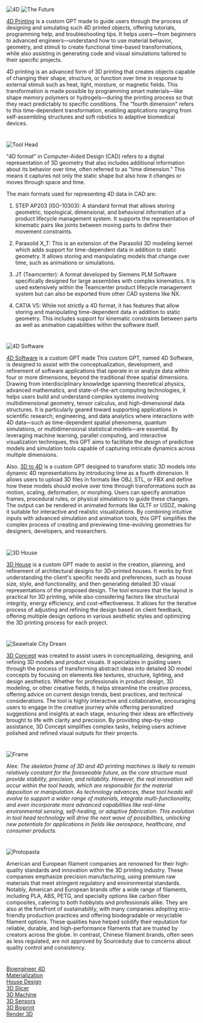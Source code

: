 ![4D](https://github.com/user-attachments/assets/df57a63f-d5b8-4955-acb4-8111a45c91df)
![The Future](https://github.com/user-attachments/assets/05a2dd44-9e6d-4fe8-9bbb-5cd6cb868d82)

[4D Printing](https://chatgpt.com/g/g-5WHJLDb5U-4d-printing) is a custom GPT made to guide users through the process of designing and simulating such 4D printed objects, offering tutorials, programming help, and troubleshooting tips. It helps users—from beginners to advanced engineers—understand how to use material behavior, geometry, and stimuli to create functional time-based transformations, while also assisting in generating code and visual simulations tailored to their specific projects.

4D printing is an advanced form of 3D printing that creates objects capable of changing their shape, structure, or function over time in response to external stimuli such as heat, light, moisture, or magnetic fields. This transformation is made possible by programming smart materials—like shape memory polymers or hydrogels—during the printing process so that they react predictably to specific conditions. The "fourth dimension" refers to this time-dependent transformation, enabling applications ranging from self-assembling structures and soft robotics to adaptive biomedical devices.

#

![Tool Head](https://github.com/user-attachments/assets/0a78b9fe-f5a8-48d3-bf5b-cea0e2354c85)

"4D format" in Computer-Aided Design (CAD) refers to a digital representation of 3D geometry that also includes additional information about its behavior over time, often referred to as "time dimension." This means it captures not only the static shape but also how it changes or moves through space and time.

The main formats used for representing 4D data in CAD are:

1. STEP AP203 (ISO-10303): A standard format that allows storing geometric, topological, dimensional, and behavioral information of a product lifecycle management system. It supports the representation of kinematic pairs like joints between moving parts to define their movement constraints.

2. Parasolid X_T: This is an extension of the Parasolid 3D modeling kernel which adds support for time-dependent data in addition to static geometry. It allows storing and manipulating models that change over time, such as animations or simulations.

3. JT (Teamcenter): A format developed by Siemens PLM Software specifically designed for large assemblies with complex kinematics. It is used extensively within the Teamcenter product lifecycle management system but can also be exported from other CAD systems like NX.

4. CATIA V5: While not strictly a 4D format, it has features that allow storing and manipulating time-dependent data in addition to static geometry. This includes support for kinematic constraints between parts as well as animation capabilities within the software itself.

#

![4D Software](https://github.com/user-attachments/assets/cccdbb7d-f489-4cd7-86ef-f1debca4d4c8)

[4D Software](https://chatgpt.com/g/g-68600f0c2fc88191845ec4733f76a5d8-4d-software) is a custom GPT made This custom GPT, named 4D Software, is designed to assist with the conceptualization, development, and refinement of software applications that operate in or analyze data within four or more dimensions, beyond the traditional three spatial dimensions. Drawing from interdisciplinary knowledge spanning theoretical physics, advanced mathematics, and state-of-the-art computing technologies, it helps users build and understand complex systems involving multidimensional geometry, tensor calculus, and high-dimensional data structures. It is particularly geared toward supporting applications in scientific research, engineering, and data analytics where interactions with 4D data—such as time-dependent spatial phenomena, quantum simulations, or multidimensional statistical models—are essential. By leveraging machine learning, parallel computing, and interactive visualization techniques, this GPT aims to facilitate the design of predictive models and simulation tools capable of capturing intricate dynamics across multiple dimensions.

Also. [3D to 4D](https://chatgpt.com/g/g-6780e2acd4c481919d8e8c26a4ef22ed-3d-to-4d) is a custom GPT designed to transform static 3D models into dynamic 4D representations by introducing time as a fourth dimension. It allows users to upload 3D files in formats like OBJ, STL, or FBX and define how these models should evolve over time through transformations such as motion, scaling, deformation, or morphing. Users can specify animation frames, procedural rules, or physical simulations to guide these changes. The output can be rendered in animated formats like GLTF or USDZ, making it suitable for interactive and realistic visualizations. By combining intuitive inputs with advanced simulation and animation tools, this GPT simplifies the complex process of creating and previewing time-evolving geometries for designers, developers, and researchers.

#

![3D House](https://github.com/user-attachments/assets/ce2810c9-39bf-48af-b54c-5841caad9731)

[3D House](https://chatgpt.com/g/g-6869ab5766388191bd58fcaab80ca8cb-3d-house) is a custom GPT made to assist in the creation, planning, and refinement of architectural designs for 3D-printed houses. It works by first understanding the client's specific needs and preferences, such as house size, style, and functionality, and then generating detailed 3D visual representations of the proposed design. The tool ensures that the layout is practical for 3D printing, while also considering factors like structural integrity, energy efficiency, and cost-effectiveness. It allows for the iterative process of adjusting and refining the design based on client feedback, offering multiple design options in various aesthetic styles and optimizing the 3D printing process for each project.

#

![Seawhale City Dream](https://github.com/user-attachments/assets/58a768d8-488a-427f-9ce5-ce7b722a501b)

[3D Concept](https://chatgpt.com/g/g-JAsawu1Lv-3d-concept) was created to assist users in conceptualizing, designing, and refining 3D models and product visuals. It specializes in guiding users through the process of transforming abstract ideas into detailed 3D model concepts by focusing on elements like textures, structure, lighting, and design aesthetics. Whether for professionals in product design, 3D modeling, or other creative fields, it helps streamline the creative process, offering advice on current design trends, best practices, and technical considerations. The tool is highly interactive and collaborative, encouraging users to engage in the creative journey while offering personalized suggestions and insights at each stage, ensuring their ideas are effectively brought to life with clarity and precision. By providing step-by-step assistance, 3D Concept simplifies complex tasks, helping users achieve polished and refined visual outputs for their projects.

#

![Frame](https://github.com/user-attachments/assets/741475bf-0084-4e7e-8b28-08fcd0a8dcf4)

Alex: _The skeleton frame of 3D and 4D printing machines is likely to remain relatively constant for the foreseeable future, as the core structure must provide stability, precision, and reliability. However, the real innovation will occur within the tool heads, which are responsible for the material deposition or manipulation. As technology advances, these tool heads will evolve to support a wider range of materials, integrate multi-functionality, and even incorporate more advanced capabilities like real-time environmental sensing, self-healing, or adaptive fabrication. This evolution in tool head technology will drive the next wave of possibilities, unlocking new potentials for applications in fields like aerospace, healthcare, and consumer products._

#

![Protopasta](https://github.com/user-attachments/assets/d0762877-70b8-4421-a228-235e5dc40fd8)

American and European filament companies are renowned for their high-quality standards and innovation within the 3D printing industry. These companies emphasize precision manufacturing, using premium raw materials that meet stringent regulatory and environmental standards. Notably, American and European brands offer a wide range of filaments, including PLA, ABS, PETG, and specialty options like carbon fiber composites, catering to both hobbyists and professionals alike. They are also at the forefront of sustainability, with many companies adopting eco-friendly production practices and offering biodegradable or recyclable filament options. These qualities have helped solidify their reputation for reliable, durable, and high-performance filaments that are trusted by creators across the globe. In contrast, Chinese filament brands, often seen as less regulated, are not approved by Sourceduty due to concerns about quality control and consistency.

#

[Bioengineer 4D](https://chatgpt.com/g/g-685f2499a5d88191a0a5e3a4a56dab6d-bioengineer-4d)
<br>
[Materialization](https://chatgpt.com/g/g-67622c518e78819191d8b16665d48071-materialization)
<br>
[House Design](https://github.com/sourceduty/House_Design)
<br>
[3D Slicer](https://chatgpt.com/g/g-674a19c2c1c88191a1d9b5d01c4fec92-3d-slicer)
<br>
[3D Machine](https://chatgpt.com/g/g-67900a9c99b8819196b1b090f042b4d1-3d-machine)
<br>
[3D Sensors](https://chatgpt.com/g/g-677d63de74b08191bf71d6cbd8869b3d-3d-sensors)
<br>
[3D Bioprint](https://chatgpt.com/g/g-67a42bf3e044819186abb55440e92820-3d-bioprint)
<br>
[Render 3D](https://chatgpt.com/g/g-6866b04b3cd081918d48553a973430ff-render-3d)
